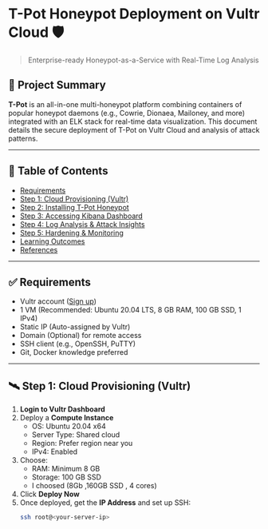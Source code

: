 # T-Pot Honeypot Deployment on Vultr Cloud 🛡️

> Enterprise-ready Honeypot-as-a-Service with Real-Time Log Analysis

## 📌 Project Summary

**T-Pot** is an all-in-one multi-honeypot platform combining containers of popular honeypot daemons (e.g., Cowrie, Dionaea, Mailoney, and more) integrated with an ELK stack for real-time data visualization. This document details the secure deployment of T-Pot on Vultr Cloud and analysis of attack patterns.

---

## 📁 Table of Contents

- [Requirements](#requirements)
- [Step 1: Cloud Provisioning (Vultr)](#step-1-cloud-provisioning-vultr)
- [Step 2: Installing T-Pot Honeypot](https://github.com/Parveen-Birthaliya/Honeypot/blob/main/Installing%20T-Pot%20Honeypot.md)
- [Step 3: Accessing Kibana Dashboard](https://github.com/Parveen-Birthaliya/Honeypot/blob/main/Accessing%20Kibana%20Dashboard.md)
- [Step 4: Log Analysis & Attack Insights](https://github.com/Parveen-Birthaliya/Honeypot/blob/main/Log%20Analysis%20%26%20Attack%20Insights.md)
- [Step 5: Hardening & Monitoring](#step-6-hardening--monitoring)
- [Learning Outcomes](#learning-outcomes)
- [References](#references)

---

## ✅ Requirements

- Vultr account ([Sign up](https://www.vultr.com/?ref=8674334-6G))
- 1 VM (Recommended: Ubuntu 20.04 LTS, 8 GB RAM, 100 GB SSD, 1 IPv4)
- Static IP (Auto-assigned by Vultr)
- Domain (Optional) for remote access
- SSH client (e.g., OpenSSH, PuTTY)
- Git, Docker knowledge preferred

---

## 🛰️ Step 1: Cloud Provisioning (Vultr)

1. **Login to Vultr Dashboard**
2. Deploy a **Compute Instance**
   - OS: Ubuntu 20.04 x64
   - Server Type: Shared cloud
   - Region: Prefer region near you
   - IPv4: Enabled
3. Choose:
   - RAM: Minimum 8 GB
   - Storage: 100 GB SSD
   - I choosed (8Gb ,160GB SSD , 4 cores)
5. Click **Deploy Now**
6. Once deployed, get the **IP Address** and set up SSH:
   ```bash
   ssh root@<your-server-ip>
   ```
